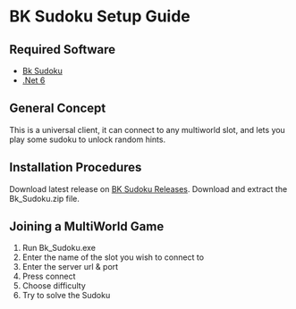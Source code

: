 # BK Sudoku Setup Guide

## Required Software
- [Bk Sudoku](https://github.com/Jarno458/sudoku)
- [.Net 6](https://docs.microsoft.com/en-us/dotnet/core/install/windows?tabs=net60)

## General Concept

This is a universal client, it can connect to any multiworld slot, and lets you play some sudoku to unlock random hints.

## Installation Procedures

Download latest release on [BK Sudoku Releases](https://github.com/Jarno458/sudoku/releases). Download and extract the Bk_Sudoku.zip file.

## Joining a MultiWorld Game

1. Run Bk_Sudoku.exe
2. Enter the name of the slot you wish to connect to
3. Enter the server url & port
4. Press connect
5. Choose difficulty
6. Try to solve the Sudoku
